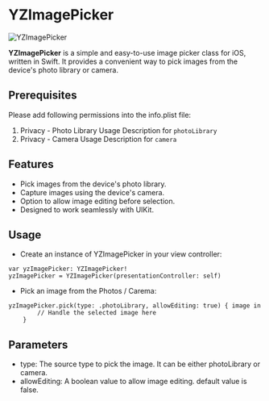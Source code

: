# YZImagePicker

![YZImagePicker](/Resource/PickImage.gif "Sample YZImagePicker")

**YZImagePicker** is a simple and easy-to-use image picker class for iOS, written in Swift. It provides a convenient way to pick images from the device's photo library or camera.

## Prerequisites

Please add following permissions into the info.plist file:
1. Privacy - Photo Library Usage Description for `photoLibrary`
1. Privacy - Camera Usage Description for `camera`

## Features

- Pick images from the device's photo library.
- Capture images using the device's camera.
- Option to allow image editing before selection.
- Designed to work seamlessly with UIKit.

## Usage

- Create an instance of YZImagePicker in your view controller:

```
var yzImagePicker: YZImagePicker!
yzImagePicker = YZImagePicker(presentationController: self)
```

- Pick an image from the Photos / Carema:

```
yzImagePicker.pick(type: .photoLibrary, allowEditing: true) { image in
        // Handle the selected image here
    }
```

## Parameters

- type: The source type to pick the image. It can be either photoLibrary or camera.
- allowEditing: A boolean value to allow image editing. default value is false.

